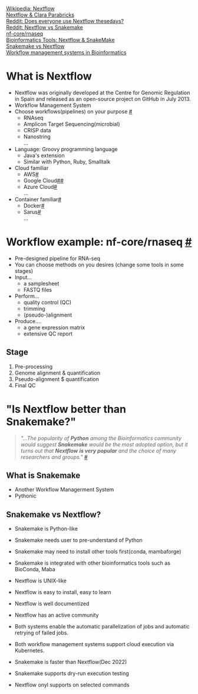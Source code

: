 [Wikipedia: Nextflow](https://en.wikipedia.org/wiki/Nextflow)   
[Nextflow & Clara Parabricks](https://blog.naver.com/jinp7/222996328340)   
[Reddit: Does everyone use Nextflow thesedays?](https://www.reddit.com/r/bioinformatics/comments/sc8e0i/does_everyone_use_nextflow_thesedays/)   
[Reddit: Nextflow vs Snakemake](https://www.reddit.com/r/bioinformatics/comments/wazatv/nextflow_vs_snakemake/)   
[nf-core/rnaseq](https://nf-co.re/rnaseq/3.12.0)   
[Bioinformatics Tools: Nextflow & SnakeMake](https://medium.com/@MarinaBioinfoStarter/bioinformatics-tools-nextflow-snakemake-how-they-are-integrated-with-ci-cd-pipeline-c9f02781ccf7)   
[Snakemake vs Nextflow](https://labs.epi2me.io/snakemake-vs-nextflow/)   
[Workflow management systems in Bioinformatics](https://biomadeira.github.io/2022-10-25-workflow-management)   
# What is Nextflow
- Nextflow was originally developed at the Centre for Genomic Regulation in Spain and released as an open-source project on GitHub in July 2013.
- Workflow Management System
- Choose workflows(pipelines) on your purpose [#](https://nf-co.re/pipelines)
	- RNAseq
	- Amplicon Target Sequencing(microbial)
	- CRISP data
	- Nanostring   
	  ...
- Language: Groovy programming language
	- Java's extension
	- Similar with Python, Ruby, Smalltalk
- Cloud familiar
	- AWS[#](https://www.nextflow.io/docs/latest/aws.html)
	- Google Cloud[#](https://www.nextflow.io/docs/latest/google.html)[#](https://cloud.google.com/life-sciences/docs/tutorials/nextflow?hl=ko)
	- Azure Cloud[#](https://www.nextflow.io/docs/latest/azure.html)   
	  ...
- Container familiar[#](https://www.nextflow.io/docs/latest/container.html#)
	- Docker[#](https://www.nextflow.io/docs/latest/container.html#docker)
	- Sarus[#](https://www.nextflow.io/docs/latest/container.html#sarus)   
	  ...
# Workflow example: nf-core/rnaseq [#](https://nf-co.re/rnaseq/3.12.0)
- Pre-designed pipeline for RNA-seq
- You can choose methods on you desires (change some tools in some stages)
- Input...
	- a samplesheet
	- FASTQ files
- Perform...
	- quality control (QC)
	- trimming
	- (pseudo-)alignment
- Produce....
	- a gene expression matrix
	- extensive QC report
## Stage
1. Pre-processing
2. Genome alignment & quantification
3. Pseudo-alignment $ quantification
4. Final QC
# "Is Nextflow better than Snakemake?"

> *"...The popularity of **Python** among the Bioinformatics community would suggest **Snakemake** would be the most adopted option, but it turns out that **Nextflow** **is very popular** and the choice of many researchers and groups."* [#](https://biomadeira.github.io/2022-10-25-workflow-management)

## What is Snakemake
- Another Workflow Managerment System
- Pythonic

## Snakemake vs Nextflow?
- Snakemake is Python-like
- Snakemake needs user to pre-understand of Python
- Snakemake may need to install other tools first(conda, mambaforge)
- Snakemake is integrated with other bioinformatics tools such as BioConda, Maba   

- Nextflow is UNIX-like
- Nextflow is easy to install, easy to learn
- Nextflow is well documentized 
- Nextflow has an active community   

- Both systems enable the automatic parallelization of jobs and automatic retrying of failed jobs.
- Both workflow management systems support cloud execution via Kubernetes.   

- Snakemake is faster than Nextflow(Dec 2022)
- Snakemake supports dry-run execution testing
- Nextflow onyl supports on selected commands